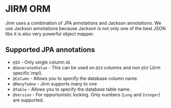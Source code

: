 JIRM ORM
=========

Jirm uses a combination of JPA annotations and Jackson annotations.
We use Jackson annotations because Jackson is not only one of the best JSON libs it is 
also very powerful object mapper.

Supported JPA annotations
-------------------------

 * `@Id` - Only single column id.
 * `@GeneratedValue` - This can be used on `@Id` columns and non `@Id` (Jirm specific impl).
 * `@Column` - Allows you to specify the database column name.
 * `@ManyToOne` - Jirm supports many to one 
 * `@Table` - Allows you to specify the database table name.
 * `@Version` - For opportunistic locking. Only numbers (`Long` and `Integer`) are supported.




